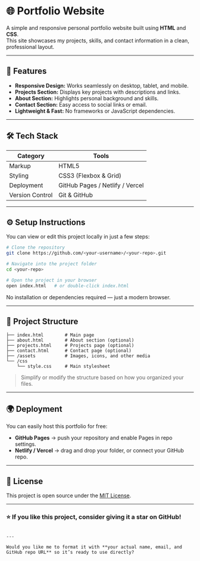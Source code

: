 
# 🌐 Portfolio Website

A simple and responsive personal portfolio website built using **HTML** and **CSS**.  
This site showcases my projects, skills, and contact information in a clean, professional layout.

---

## 🚀 Features

- **Responsive Design:** Works seamlessly on desktop, tablet, and mobile.  
- **Projects Section:** Displays key projects with descriptions and links.  
- **About Section:** Highlights personal background and skills.  
- **Contact Section:** Easy access to social links or email.  
- **Lightweight & Fast:** No frameworks or JavaScript dependencies.

---

## 🛠️ Tech Stack

| Category | Tools |
|-----------|--------|
| Markup | HTML5 |
| Styling | CSS3 (Flexbox & Grid) |
| Deployment | GitHub Pages / Netlify / Vercel |
| Version Control | Git & GitHub |

---

## ⚙️ Setup Instructions

You can view or edit this project locally in just a few steps:

```bash
# Clone the repository
git clone https://github.com/<your-username>/<your-repo>.git

# Navigate into the project folder
cd <your-repo>

# Open the project in your browser
open index.html   # or double-click index.html
````

No installation or dependencies required — just a modern browser.

---

## 📂 Project Structure

```
├── index.html        # Main page
├── about.html        # About section (optional)
├── projects.html     # Projects page (optional)
├── contact.html      # Contact page (optional)
├── /assets           # Images, icons, and other media
└── /css
    └── style.css     # Main stylesheet
```

> Simplify or modify the structure based on how you organized your files.

---

## 🌍 Deployment

You can easily host this portfolio for free:

* **GitHub Pages** → push your repository and enable Pages in repo settings.
* **Netlify / Vercel** → drag and drop your folder, or connect your GitHub repo.

---



## 📝 License

This project is open source under the [MIT License](LICENSE).

---

### ⭐ If you like this project, consider giving it a star on GitHub!

```

---

Would you like me to format it with **your actual name, email, and GitHub repo URL** so it’s ready to use directly?
```
